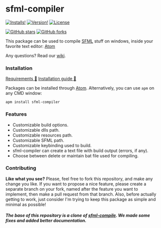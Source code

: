 # sfml-compiler

[![Installs!](https://img.shields.io/apm/dm/sfml-compiler.svg?style=flat-square)](https://atom.io/packages/sfml-compiler)
[![Version!](https://img.shields.io/apm/v/sfml-compiler.svg?style=flat-square)](https://atom.io/packages/sfml-compiler)
[![License](https://img.shields.io/apm/l/sfml-compiler.svg?style=flat-square)](https://github.com/brhaka/sfml-compiler/blob/master/LICENSE)

[![GitHub stars](https://img.shields.io/github/stars/brhaka/sfml-compiler.svg?style=social&label=Star)](https://github.com/brhaka/sfml-compiler)
[![GitHub forks](https://img.shields.io/github/forks/brhaka/sfml-compiler.svg?style=social&label=Fork)](https://github.com/brhaka/sfml-compiler)

This package can be used to compile [SFML](https://www.sfml-dev.org/) stuff on windows, inside your favorite text editor: [Atom](https://atom.io/)

Any questions? Read our [wiki](https://github.com/brhaka/sfml-compiler/wiki).

### Installation
[Requirements :link:](https://github.com/brhaka/sfml-compiler/wiki/Requirements)
[Installation guide :link:](https://github.com/brhaka/sfml-compiler/wiki/Installation)

Packages can be installed through [Atom](https://atom.io/packages/sfml-compiler). Alternatively, you can use `apm` on any CMD window:

`apm install sfml-compiler`

### Features
* Customizable build options.
* Customizable dlls path.
* Customizable resources path.
* Customizable SFML path.
* Customizable keybinding used to build.
* sfml-compiler can create a text file with build output (errors, if any).
* Choose between delete or maintain bat file used for compiling.

### Contributing
**Like what you see?** Please, feel free to fork this repository, and make any change you like. If you
want to propose a nice feature, please create a separate branch on your fork,
named after the feature you want to implement, then make a pull request from that
branch. Also, before actually getting to work, just consider I'm trying to keep
this package as simple and minimal as possible!

##### The base of this repository is a clone of [sfml-compile](https://github.com/87cm1n3r/sfml-compiler). We made some fixes and added better documentation.
